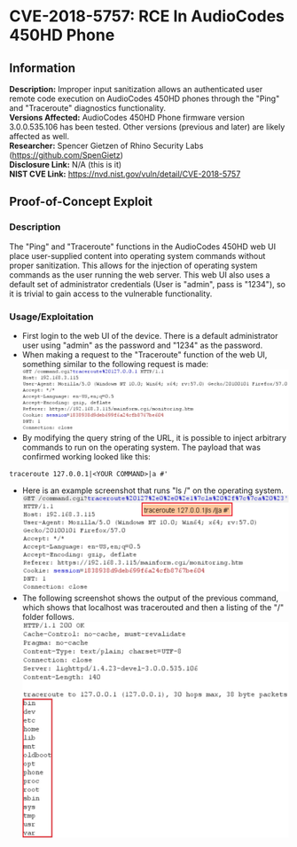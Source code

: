 # CVE-2018-5757: RCE In AudioCodes 450HD Phone

## Information
**Description:** Improper input sanitization allows an authenticated user remote code execution on AudioCodes 450HD phones through the "Ping" and "Traceroute" diagnostics functionality.  
**Versions Affected:** AudioCodes 450HD Phone firmware version 3.0.0.535.106 has been tested. Other versions (previous and later) are likely affected as well.  
**Researcher:** Spencer Gietzen of Rhino Security Labs (https://github.com/SpenGietz)  
**Disclosure Link:** N/A (this is it)  
**NIST CVE Link:** https://nvd.nist.gov/vuln/detail/CVE-2018-5757  

## Proof-of-Concept Exploit
### Description
The "Ping" and "Traceroute" functions in the AudioCodes 450HD web UI place user-supplied content into operating system commands without proper sanitization. This allows for the injection of operating system commands as the user running the web server. This web UI also uses a default set of administrator credentials (User is "admin", pass is "1234"), so it is trivial to gain access to the vulnerable functionality.  

### Usage/Exploitation
- First login to the web UI of the device. There is a default administrator user using "admin" as the password and "1234" as the password.  
- When making a request to the "Traceroute" function of the web UI, something similar to the following request is made:  
![Normal traceroute request](legit_request.jpg)
- By modifying the query string of the URL, it is possible to inject arbitrary commands to run on the operating system. The payload that was confirmed working looked like this:
```
traceroute 127.0.0.1|<YOUR COMMAND>|a #'
```
- Here is an example screenshot that runs "ls /" on the operating system.  
![Listing the contents of the "/" folder on the phone](exploit_request.png)
- The following screenshot shows the output of the previous command, which shows that localhost was tracerouted and then a listing of the "/" folder follows.  
![The output of the code we executed on the system](exploit_response.jpg)